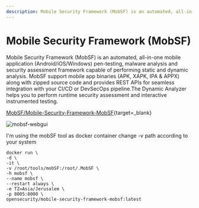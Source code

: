 ```yaml
---
description: Mobile Security Framework (MobSF) is an automated, all-in-one mobile application (Android/iOS/Windows) pen-testing, malware analysis and security assessment framework capable of performing static and dynamic analysis.
---
```


# Mobile Security Framework (MobSF)

Mobile Security Framework (MobSF) is an automated, all-in-one mobile application (Android/iOS/Windows) pen-testing, malware analysis and security assessment framework capable of performing static and dynamic analysis. MobSF support mobile app binaries (APK, XAPK, IPA & APPX) along with zipped source code and provides REST APIs for seamless integration with your CI/CD or DevSecOps pipeline.The Dynamic Analyzer helps you to perform runtime security assessment and interactive instrumented testing.

[MobSF/Mobile-Security-Framework-MobSF](https://github.com/MobSF/Mobile-Security-Framework-MobSF){target=\_blank}

<div style="width:100%; margin:0 auto">
   <img src="/assets/images/penetration-testing/android/mobsf.png" alt="mobsf-webgui">
</div>

I'm using the mobSF tool as docker container
change -v path according to your system

```docker
docker run \
-d \
-it \
-v /root/tools/mobSF:/root/.MobSF \
-h mobsf \
--name mobsf \
--restart always \
-e TZ=Asia/Jerusalem \
-p 8005:8000 \
opensecurity/mobile-security-framework-mobsf:latest
```
